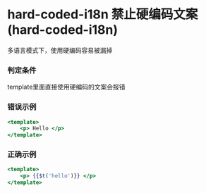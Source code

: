 # hard-coded-i18n 禁止硬编码文案 (hard-coded-i18n)

多语言模式下，使用硬编码容易被漏掉

### 判定条件

template里面直接使用硬编码的文案会报错

### 错误示例

```jsx
<template>
    <p> Hello </p>
</template>
```

### 正确示例

```jsx
<template>
    <p> {{$t('hello')}} </p>
</template>
```